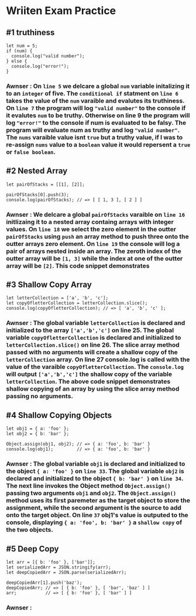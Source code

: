 # Wriiten Exam Practice

## #1 truthiness
```
let num = 5;
if (num) {
  console.log("valid number");
} else {
  console.log("error!");
}
```
### Awnser : On ```line 5``` we delcare a global ```num``` variable initalizing it to an ```integer``` of five. The ```conditional if``` statment on ```line 6``` takes the value of the ```num``` varaible and evalutes its truthiness. On ```line 7``` the program will log ```"valid number"``` to the console if it evalutes ```num``` to be truthy. Otherwise on line 9 the program will log ```"error!"``` to the console if num is evaluated to be falsy. The program will evaluate num as truthy and log ```"valid number"```. The ```nums``` varaible value isnt ```true``` but a truthy value, if I was to re-assign ```nums``` value to a ```boolean``` value it would repersent a ```true``` or ```false boolean```.

## #2 Nested Array
```
let pairOfStacks = [[1], [2]];

pairOfStacks[0].push(3);
console.log(pairOfStacks); // => [ [ 1, 3 ], [ 2 ] ]
```
### Awnser : We delcare a global ```pairOfStacks``` varaible on ```line 16``` initlizaing it to a nested array containg arrays with integer values. On ```line 18``` we select the zero element in the outter ```pairOfStacks``` using ```push``` an array method to push three onto the outter arrays zero element. On ```line 19``` the console will log a pair of arrays nested inside an array. The zeroth index of the outter array will be ```[1, 3]``` while the index at one of the outter array will be ```[2]```. This code snippet demonstrates  

## #3 Shallow Copy Array
```
let letterCollection = ['a', 'b', 'c'];
let copyOfletterCollection = letterCollection.slice();
console.log(copyOfletterCollection); // => [ 'a', 'b', 'c' ];
``` 
### Awnser : The global variable ```letterCollection``` is declared and initialized to the array ```['a','b','c']``` on line 25. The global variable ```copyOfletterCollection``` is declared and initialized to ```letterCollection.slice()``` on line 26. The slice array method passed with no arguments will create a shallow copy of the ```letterCollection``` array. On line 27 console.log is called with the value of the varaible ```copyOfletterCollection```. The ```console.log``` will output ```['a','b','c']``` the shallow copy of the variable ```letterCollection```. The above code snippet demonstrates shallow copying of an array by using the slice array method passing no arguments.   

## #4 Shallow Copying Objects
```
let obj1 = { a: 'foo' };
let obj2 = { b: 'bar' };

Object.assign(obj1, obj2); // => { a: 'foo', b: 'bar' }
console.log(obj1);         // => { a: 'foo', b: 'bar' }
``` 
### Awnser : The global variable ```obj1``` is declared and initialized to the object ```{ a: 'foo' }``` on ```line 33```. The global variable ```obj2``` is declared and initialized to the object ```{ b: 'bar' }``` on ```line 34```. The next line invokes the Object method ```Object.assign()``` passing two arguments ```obj1``` and ```obj2```. The ```Object.assign()``` method uses its first paremeter as the target object to store the assignment, while the second argument is the source to add onto the target object. On line ```37``` obj1's value is outputed to the console, displaying ```{ a: 'foo', b: 'bar' }``` a ```shallow copy``` of the two objects.  

## #5 Deep Copy 
```
let arr = [{ b: 'foo' }, ['bar']];
let serializedArr = JSON.stringify(arr);
let deepCopiedArr = JSON.parse(serializedArr);

deepCopiedArr[1].push('baz');
deepCopiedArr; // => [ { b: 'foo' }, [ 'bar', 'baz' ] ]
arr;           // => [ { b: 'foo' }, [ 'bar' ] ]
``` 

### Awnser : 

